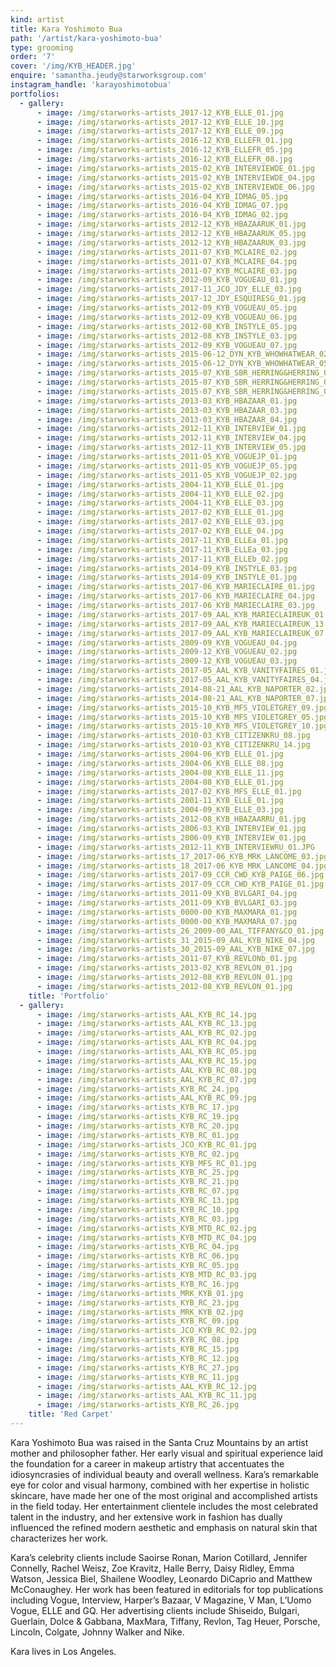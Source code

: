 ```yaml
---
kind: artist
title: Kara Yoshimoto Bua
path: '/artist/kara-yoshimoto-bua'
type: grooming
order: '7'
cover: '/img/KYB_HEADER.jpg'
enquire: 'samantha.jeudy@starworksgroup.com'
instagram_handle: 'karayoshimotobua'
portfolios:
  - gallery:
      - image: /img/starworks-artists_2017-12_KYB_ELLE_01.jpg
      - image: /img/starworks-artists_2017-12_KYB_ELLE_10.jpg
      - image: /img/starworks-artists_2017-12_KYB_ELLE_09.jpg
      - image: /img/starworks-artists_2016-12_KYB_ELLEFR_01.jpg
      - image: /img/starworks-artists_2016-12_KYB_ELLEFR_05.jpg
      - image: /img/starworks-artists_2016-12_KYB_ELLEFR_08.jpg
      - image: /img/starworks-artists_2015-02_KYB_INTERVIEWDE_01.jpg
      - image: /img/starworks-artists_2015-02_KYB_INTERVIEWDE_04.jpg
      - image: /img/starworks-artists_2015-02_KYB_INTERVIEWDE_06.jpg
      - image: /img/starworks-artists_2016-04_KYB_IDMAG_05.jpg
      - image: /img/starworks-artists_2016-04_KYB_IDMAG_07.jpg
      - image: /img/starworks-artists_2016-04_KYB_IDMAG_02.jpg
      - image: /img/starworks-artists_2012-12_KYB_HBAZAARUK_01.jpg
      - image: /img/starworks-artists_2012-12_KYB_HBAZAARUK_05.jpg
      - image: /img/starworks-artists_2012-12_KYB_HBAZAARUK_03.jpg
      - image: /img/starworks-artists_2011-07_KYB_MCLAIRE_02.jpg
      - image: /img/starworks-artists_2011-07_KYB_MCLAIRE_04.jpg
      - image: /img/starworks-artists_2011-07_KYB_MCLAIRE_03.jpg
      - image: /img/starworks-artists_2012-09_KYB_VOGUEAU_01.jpg
      - image: /img/starworks-artists_2017-11_JCO_JDY_ELLE_03.jpg
      - image: /img/starworks-artists_2017-12_JDY_ESQUIRESG_01.jpg
      - image: /img/starworks-artists_2012-09_KYB_VOGUEAU_05.jpg
      - image: /img/starworks-artists_2012-09_KYB_VOGUEAU_06.jpg
      - image: /img/starworks-artists_2012-08_KYB_INSTYLE_05.jpg
      - image: /img/starworks-artists_2012-08_KYB_INSTYLE_03.jpg
      - image: /img/starworks-artists_2012-09_KYB_VOGUEAU_07.jpg
      - image: /img/starworks-artists_2015-06-12_DYN_KYB_WHOWHATWEAR_02.jpg
      - image: /img/starworks-artists_2015-06-12_DYN_KYB_WHOWHATWEAR_05.jpg
      - image: /img/starworks-artists_2015-07_KYB_SBR_HERRING&HERRING_01.jpg
      - image: /img/starworks-artists_2015-07_KYB_SBR_HERRING&HERRING_04.jpg
      - image: /img/starworks-artists_2015-07_KYB_SBR_HERRING&HERRING_06.jpg
      - image: /img/starworks-artists_2013-03_KYB_HBAZAAR_01.jpg
      - image: /img/starworks-artists_2013-03_KYB_HBAZAAR_03.jpg
      - image: /img/starworks-artists_2013-03_KYB_HBAZAAR_04.jpg
      - image: /img/starworks-artists_2012-11_KYB_INTERVIEW_01.jpg
      - image: /img/starworks-artists_2012-11_KYB_INTERVIEW_04.jpg
      - image: /img/starworks-artists_2012-11_KYB_INTERVIEW_05.jpg
      - image: /img/starworks-artists_2011-05_KYB_VOGUEJP_01.jpg
      - image: /img/starworks-artists_2011-05_KYB_VOGUEJP_05.jpg
      - image: /img/starworks-artists_2011-05_KYB_VOGUEJP_02.jpg
      - image: /img/starworks-artists_2004-11_KYB_ELLE_01.jpg
      - image: /img/starworks-artists_2004-11_KYB_ELLE_02.jpg
      - image: /img/starworks-artists_2004-11_KYB_ELLE_03.jpg
      - image: /img/starworks-artists_2017-02_KYB_ELLE_01.jpg
      - image: /img/starworks-artists_2017-02_KYB_ELLE_03.jpg
      - image: /img/starworks-artists_2017-02_KYB_ELLE_04.jpg
      - image: /img/starworks-artists_2017-11_KYB_ELLEa_01.jpg
      - image: /img/starworks-artists_2017-11_KYB_ELLEa_03.jpg
      - image: /img/starworks-artists_2017-11_KYB_ELLEb_02.jpg
      - image: /img/starworks-artists_2014-09_KYB_INSTYLE_03.jpg
      - image: /img/starworks-artists_2014-09_KYB_INSTYLE_01.jpg
      - image: /img/starworks-artists_2017-06_KYB_MARIECLAIRE_01.jpg
      - image: /img/starworks-artists_2017-06_KYB_MARIECLAIRE_04.jpg
      - image: /img/starworks-artists_2017-06_KYB_MARIECLAIRE_03.jpg
      - image: /img/starworks-artists_2017-09_AAL_KYB_MARIECLAIREUK_01.jpg
      - image: /img/starworks-artists_2017-09_AAL_KYB_MARIECLAIREUK_13.jpg
      - image: /img/starworks-artists_2017-09_AAL_KYB_MARIECLAIREUK_07.jpg
      - image: /img/starworks-artists_2009-09_KYB_VOGUEAU_04.jpg
      - image: /img/starworks-artists_2009-12_KYB_VOGUEAU_02.jpg
      - image: /img/starworks-artists_2009-12_KYB_VOGUEAU_03.jpg
      - image: /img/starworks-artists_2017-05_AAL_KYB_VANITYFAIRES_01.jpg
      - image: /img/starworks-artists_2017-05_AAL_KYB_VANITYFAIRES_04.jpg
      - image: /img/starworks-artists_2014-08-21_AAL_KYB_NAPORTER_02.jpg
      - image: /img/starworks-artists_2014-08-21_AAL_KYB_NAPORTER_07.jpg
      - image: /img/starworks-artists_2015-10_KYB_MFS_VIOLETGREY_09.jpg
      - image: /img/starworks-artists_2015-10_KYB_MFS_VIOLETGREY_05.jpg
      - image: /img/starworks-artists_2015-10_KYB_MFS_VIOLETGREY_10.jpg
      - image: /img/starworks-artists_2010-03_KYB_CITIZENKRU_08.jpg
      - image: /img/starworks-artists_2010-03_KYB_CITIZENKRU_14.jpg
      - image: /img/starworks-artists_2004-06_KYB_ELLE_01.jpg
      - image: /img/starworks-artists_2004-06_KYB_ELLE_08.jpg
      - image: /img/starworks-artists_2004-08_KYB_ELLE_11.jpg
      - image: /img/starworks-artists_2004-08_KYB_ELLE_01.jpg
      - image: /img/starworks-artists_2017-02_KYB_MFS_ELLE_01.jpg
      - image: /img/starworks-artists_2001-11_KYB_ELLE_01.jpg
      - image: /img/starworks-artists_2004-09_KYB_ELLE_03.jpg
      - image: /img/starworks-artists_2012-08_KYB_HBAZAARRU_01.jpg
      - image: /img/starworks-artists_2006-03_KYB_INTERVIEW_01.jpg
      - image: /img/starworks-artists_2006-09_KYB_INTERVIEW_01.jpg
      - image: /img/starworks-artists_2012-11_KYB_INTERVIEWRU_01.JPG
      - image: /img/starworks-artists_17_2017-06_KYB_MRK_LANCOME_03.jpg
      - image: /img/starworks-artists_18_2017-06_KYB_MRK_LANCOME_04.jpg
      - image: /img/starworks-artists_2017-09_CCR_CWD_KYB_PAIGE_06.jpg
      - image: /img/starworks-artists_2017-09_CCR_CWD_KYB_PAIGE_01.jpg
      - image: /img/starworks-artists_2011-09_KYB_BVLGARI_04.jpg
      - image: /img/starworks-artists_2011-09_KYB_BVLGARI_03.jpg
      - image: /img/starworks-artists_0000-00_KYB_MAXMARA_01.jpg
      - image: /img/starworks-artists_0000-00_KYB_MAXMARA_07.jpg
      - image: /img/starworks-artists_26_2009-00_AAL_TIFFANY&CO_01.jpg
      - image: /img/starworks-artists_31_2015-09_AAL_KYB_NIKE_04.jpg
      - image: /img/starworks-artists_30_2015-09_AAL_KYB_NIKE_07.jpg
      - image: /img/starworks-artists_2011-07_KYB_REVLONb_01.jpg
      - image: /img/starworks-artists_2013-02_KYB_REVLON_01.jpg
      - image: /img/starworks-artists_2012-08_KYB_REVLON_01.jpg
      - image: /img/starworks-artists_2012-08_KYB_REVLON_01.jpg
    title: 'Portfolio'
  - gallery:
      - image: /img/starworks-artists_AAL_KYB_RC_14.jpg
      - image: /img/starworks-artists_AAL_KYB_RC_13.jpg
      - image: /img/starworks-artists_AAL_KYB_RC_02.jpg
      - image: /img/starworks-artists_AAL_KYB_RC_04.jpg
      - image: /img/starworks-artists_AAL_KYB_RC_05.jpg
      - image: /img/starworks-artists_AAL_KYB_RC_15.jpg
      - image: /img/starworks-artists_AAL_KYB_RC_08.jpg
      - image: /img/starworks-artists_AAL_KYB_RC_07.jpg
      - image: /img/starworks-artists_KYB_RC_24.jpg
      - image: /img/starworks-artists_AAL_KYB_RC_09.jpg
      - image: /img/starworks-artists_KYB_RC_17.jpg
      - image: /img/starworks-artists_KYB_RC_19.jpg
      - image: /img/starworks-artists_KYB_RC_20.jpg
      - image: /img/starworks-artists_KYB_RC_01.jpg
      - image: /img/starworks-artists_JCO_KYB_RC_01.jpg
      - image: /img/starworks-artists_KYB_RC_02.jpg
      - image: /img/starworks-artists_KYB_MFS_RC_01.jpg
      - image: /img/starworks-artists_KYB_RC_25.jpg
      - image: /img/starworks-artists_KYB_RC_21.jpg
      - image: /img/starworks-artists_KYB_RC_07.jpg
      - image: /img/starworks-artists_KYB_RC_13.jpg
      - image: /img/starworks-artists_KYB_RC_10.jpg
      - image: /img/starworks-artists_KYB_RC_03.jpg
      - image: /img/starworks-artists_KYB_MTD_RC_02.jpg
      - image: /img/starworks-artists_KYB_MTD_RC_04.jpg
      - image: /img/starworks-artists_KYB_RC_04.jpg
      - image: /img/starworks-artists_KYB_RC_06.jpg
      - image: /img/starworks-artists_KYB_RC_05.jpg
      - image: /img/starworks-artists_KYB_MTD_RC_03.jpg
      - image: /img/starworks-artists_KYB_RC_16.jpg
      - image: /img/starworks-artists_MRK_KYB_01.jpg
      - image: /img/starworks-artists_KYB_RC_23.jpg
      - image: /img/starworks-artists_MRK_KYB_02.jpg
      - image: /img/starworks-artists_KYB_RC_09.jpg
      - image: /img/starworks-artists_JCO_KYB_RC_02.jpg
      - image: /img/starworks-artists_KYB_RC_08.jpg
      - image: /img/starworks-artists_KYB_RC_15.jpg
      - image: /img/starworks-artists_KYB_RC_12.jpg
      - image: /img/starworks-artists_KYB_RC_27.jpg
      - image: /img/starworks-artists_KYB_RC_11.jpg
      - image: /img/starworks-artists_AAL_KYB_RC_12.jpg
      - image: /img/starworks-artists_AAL_KYB_RC_11.jpg
      - image: /img/starworks-artists_KYB_RC_26.jpg
    title: 'Red Carpet'
---
```

Kara Yoshimoto Bua was raised in the Santa Cruz Mountains by an artist mother and philosopher father. Her early visual and spiritual experience laid the foundation for a career in makeup artistry that accentuates the idiosyncrasies of individual beauty and overall wellness. Kara’s remarkable eye for color and visual harmony, combined with her expertise in holistic skincare, have made her one of the most original and accomplished artists in the field today. Her entertainment clientele includes the most celebrated talent in the industry, and her extensive work in fashion has dually influenced the refined modern aesthetic and emphasis on natural skin that characterizes her work.

Kara’s celebrity clients include Saoirse Ronan, Marion Cotillard, Jennifer Connelly, Rachel Weisz, Zoe Kravitz, Halle Berry, Daisy Ridley, Emma Watson, Jessica Biel, Shailene Woodley, Leonardo DiCaprio and Matthew McConaughey. Her work has been featured in editorials for top publications including Vogue, Interview, Harper’s Bazaar, V Magazine, V Man, L’Uomo Vogue, ELLE and GQ. Her advertising clients include Shiseido, Bulgari, Guerlain, Dolce & Gabbana, MaxMara, Tiffany, Revlon, Tag Heuer, Porsche, Lincoln, Colgate, Johnny Walker and Nike.

Kara lives in Los Angeles.